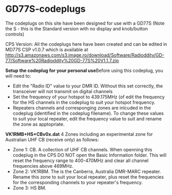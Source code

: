 # GD77S-codeplugs
The codeplugs on this site have been designed for use with a GD77S (Note the S - this is the Standard version with no display and knob/button controls)

CPS Version: All the codeplugs here have been created and can be edited in MD77S CSP v1.0.7 which is available at http://s3.amazonaws.com/s3.image.ro/download/Software/Radioddity/GD-77/Software%20Radioddity%20GD-77S%20V1.1.7.zip

<b>Setup the codeplug for your personal use</b>Before using this codeplug, you will need to:
 - Edit the "Radio ID" value to your DMR ID. Without this set correctly, the transceiver will not transmit on digital channels
 - Set the frequency of your hotspot to 439.175MHz (of edit the frequency for the HS channels in the codeplug to suit your hotspot frequency.
 - Repeaters channels and corresponging zones are inlcuded in the codeplug (identified in the codeplug filename). To change these values to suit your local repeater, edit the frequency value to suit and rename the zone as apptopriate. 

<b>VK1RMB+HS+CBv0x.dat</b> 4 Zones including an experimental zone for Australian UHF CB (receive only) as follows:
  - Zone 1: CB. A collection of UHF CB channels. When openning this codeplug in the CPS DO NOT open the Basic Information folder. This will reset the frequency range to 400-470MHz and clear all channel frequencies above 469MHz.
  - Zone 2: VK1RBM. The is the Canberra, Australia DMR-MARC repeater. Rename this zone to suit your local repeater, plus reset the frequencies for the corresponding channels to your repeater's frequency.
  - Zone 3: HS BM. 
